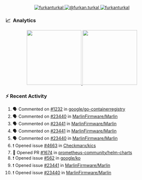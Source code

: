 <p align="center">
  <a href="https://linkedin.com/in/furkanturkal" target="blank">
    <img src="https://img.shields.io/badge/linkedin-%230077B5.svg?&style=for-the-badge&logo=linkedin&logoColor=white" alt="furkanturkal" />
  </a>
  <a href="https://medium.com/@furkan.turkal" target="blank">
    <img src="https://img.shields.io/badge/medium-%2312100E.svg?&style=for-the-badge&logo=medium&logoColor=white" alt="@furkan.turkal" />
  </a>
  <a href="https://twitter.com/furkanturkaI" target="blank">
    <img src="https://img.shields.io/badge/Twitter-1DA1F2?style=for-the-badge&logo=twitter&logoColor=white" alt="furkanturkaI" />
  </a>
</p>

### 📈 &nbsp;Analytics

<p align="center">
  <a href="https://coderstats.net/github/#Dentrax">
    <img height="180em" src="https://github-readme-stats-eight-theta.vercel.app/api?username=Dentrax&show_icons=true&theme=algolia&include_all_commits=true&count_private=true&line_height=26"/>
    <img height="180em" src="https://github-readme-stats-eight-theta.vercel.app/api/top-langs/?username=Dentrax&layout=compact&langs_count=8&theme=algolia&line_height=26"/>
  </a>
</p>

### :zap: Recent Activity

<!--START_SECTION:activity-->
1. 🗣 Commented on [#1232](https://github.com/google/go-containerregistry/issues/1232) in [google/go-containerregistry](https://github.com/google/go-containerregistry)
2. 🗣 Commented on [#23440](https://github.com/MarlinFirmware/Marlin/issues/23440) in [MarlinFirmware/Marlin](https://github.com/MarlinFirmware/Marlin)
3. 🗣 Commented on [#23441](https://github.com/MarlinFirmware/Marlin/issues/23441) in [MarlinFirmware/Marlin](https://github.com/MarlinFirmware/Marlin)
4. 🗣 Commented on [#23441](https://github.com/MarlinFirmware/Marlin/issues/23441) in [MarlinFirmware/Marlin](https://github.com/MarlinFirmware/Marlin)
5. 🗣 Commented on [#23440](https://github.com/MarlinFirmware/Marlin/issues/23440) in [MarlinFirmware/Marlin](https://github.com/MarlinFirmware/Marlin)
6. ❗️ Opened issue [#4663](https://github.com/Checkmarx/kics/issues/4663) in [Checkmarx/kics](https://github.com/Checkmarx/kics)
7. 💪 Opened PR [#1674](https://github.com/prometheus-community/helm-charts/pull/1674) in [prometheus-community/helm-charts](https://github.com/prometheus-community/helm-charts)
8. ❗️ Opened issue [#562](https://github.com/google/ko/issues/562) in [google/ko](https://github.com/google/ko)
9. ❗️ Opened issue [#23441](https://github.com/MarlinFirmware/Marlin/issues/23441) in [MarlinFirmware/Marlin](https://github.com/MarlinFirmware/Marlin)
10. ❗️ Opened issue [#23440](https://github.com/MarlinFirmware/Marlin/issues/23440) in [MarlinFirmware/Marlin](https://github.com/MarlinFirmware/Marlin)
<!--END_SECTION:activity-->
